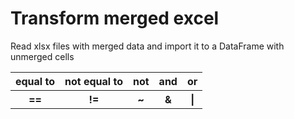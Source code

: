 # Transform merged excel
Read xlsx files with merged data and import it to a DataFrame with unmerged cells
<table>
<thead>
<tr><th>equal to</th><th>not equal to</th><th>not</th><th>and</th><th>or</th>
</thead>
<tbody>
<tr><th>==</th><th>!=</th><th>~</th><th>&</th><th>|</th>
</tbody>
</table>
